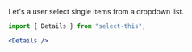 Let's a user select single items from a dropdown list.

```jsx
import { Details } from "select-this";

<Details />
```